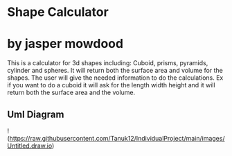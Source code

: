 # Shape Calculator
# by jasper mowdood
This is a calculator for 3d shapes including: Cuboid, prisms, pyramids, cylinder and spheres. It will return both the surface area and volume for the shapes. The user will give the needed information to do the calculations. Ex if you want to do a cuboid it will ask for the length width height and it will return both the surface area and the volume.

## Uml Diagram
!(https://raw.githubusercontent.com/Tanuk12/IndividualProject/main/images/Untitled.draw.io)
